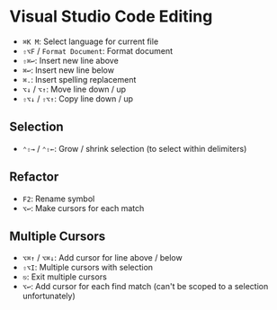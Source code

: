 # Visual Studio Code Editing

- `⌘K M`: Select language for current file
- `⇧⌥F` / `Format Document`: Format document
- `⇧⌘↩`: Insert new line above
- `⌘↩`: Insert new line below
- `⌘.`: Insert spelling replacement
- `⌥↓` / `⌥↑`: Move line down / up
- `⇧⌥↓` / `⇧⌥↑`: Copy line down / up

## Selection

- `⌃⇧→` / `⌃⇧←`: Grow / shrink selection (to select within delimiters)

## Refactor

- `F2`: Rename symbol
- `⌥↩`: Make cursors for each match

## Multiple Cursors

- `⌥⌘↑` / `⌥⌘↓`: Add cursor for line above / below
- `⇧⌥I`: Multiple cursors with selection
- `⎋`: Exit multiple cursors
- `⌥↩`: Add cursor for each find match (can't be scoped to a selection unfortunately)
